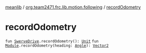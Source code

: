 [meanlib](../index.md) / [org.team2471.frc.lib.motion.following](index.md) / [recordOdometry](./record-odometry.md)

# recordOdometry

`fun `[`SwerveDrive`](-swerve-drive/index.md)`.recordOdometry(): `[`Unit`](https://kotlinlang.org/api/latest/jvm/stdlib/kotlin/-unit/index.html)
`fun `[`Module`](-swerve-drive/-module/index.md)`.recordOdometry(heading: `[`Angle`](../org.team2471.frc.lib.units/-angle/index.md)`): `[`Vector2`](../org.team2471.frc.lib.math/-vector2/index.md)